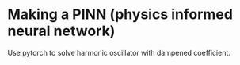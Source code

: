 # Making a PINN (physics informed neural network)

Use pytorch to solve harmonic oscillator with dampened coefficient.
